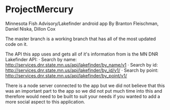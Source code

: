 # ProjectMercury
Minnesota Fish Advisory/Lakefinder android app
By Branton Fleischman, Daniel Niska, Dillon Cox

The master branch is a working branch that has all of the most updated code on it.

The API this app uses and gets all of it's information from is the MN DNR Lakefinder API:
·         Search by name: http://services.dnr.state.mn.us/api/lakefinder/by_name/v1
·         Search by id: http://services.dnr.state.mn.us/api/lakefinder/by_id/v1/
·         Search by point: http://services.dnr.state.mn.us/api/lakefinder/by_point/v1/

There is a node server connected to the app but we did not believe that this was an important part to the app so we did not put 
much time into this and therefore would need to be built to suit your needs if you wanted to add a more social aspect to this application.

